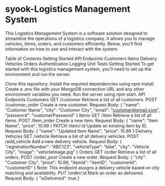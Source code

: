 # syook-Logistics Management System
This Logistics Management System is a software solution designed to streamline the operations of a logistics company. It allows you to manage vehicles, items, orders, and customers efficiently. Below, you'll find information on how to use and interact with the system.

Table of Contents
Getting Started
API Endpoints
Customers
Items
Delivery Vehicles
Orders
Authentication
Logging
Unit Tests
Getting Started
To get started with this logistics management system, you'll need to set up the environment and run the server.

Clone this repository.
Install the required dependencies using npm install.
Create a .env file with your MongoDB connection URL and any other environment variables you need.
Run the server using npm start.
API Endpoints
Customers
GET /customer
Retrieve a list of all customers.
POST /customer_order
Create a new customer.
Request Body: { "name": "Customer Name", "city": "Customer City", "email": "customer@email.com", "password": "customerPassword" }
Items
GET /item
Retrieve a list of all items.
POST /item_order
Create a new item.
Request Body: { "name": "Item Name", "price": 10.99 }
PATCH /item/:id
Update an existing item by ID.
Request Body: { "name": "Updated Item Name", "price": 15.99 }
Delivery Vehicles
GET /vehicle
Retrieve a list of all delivery vehicles.
POST /add_vehicle
Add a new delivery vehicle.
Request Body: { "registrationNumber": "ABC123", "vehicleType": "bike", "city": "Vehicle City", "image": "vehicleImage.jpg" }
Orders
GET /order
Retrieve a list of all orders.
POST /order_post
Create a new order.
Request Body: { "city": "Customer City", "price": 10.99, "itemId": "itemID", "customerId": "customerID" }
Note: This endpoint assigns a delivery vehicle based on city matching and availability.
PUT /order/:id
Mark an order as delivered.
Request Body: { "isDelivered": true }
